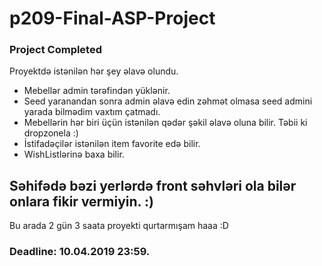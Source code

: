 ﻿# p209-Final-ASP-Project

### Project Completed

Proyektdə istənilən hər şey əlavə olundu.

- Mebellər admin tərəfindən yüklənir.
- Seed yaranandan sonra admin əlavə edin zəhmət olmasa seed admini yarada bilmədim vaxtım çatmadı.
- Mebellərin hər biri üçün istənilən qədər şəkil əlavə oluna bilir. Təbii ki dropzonela :)
- İstifadəçilər istənilən item favorite edə bilir.
- WishListlərinə baxa bilir.


## Səhifədə bəzi yerlərdə front səhvləri ola bilər onlara fikir vermiyin. :) 

Bu arada 2 gün 3 saata proyekti qurtarmışam haaa :D

### Deadline: 10.04.2019 23:59.
